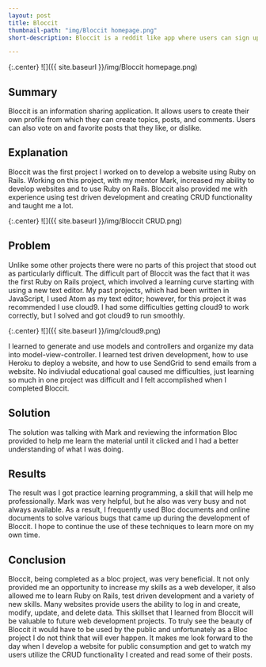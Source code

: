 ```yaml
---
layout: post
title: Bloccit
thumbnail-path: "img/Bloccit homepage.png"
short-description: Bloccit is a reddit like app where users can sign up, create, comment and vote on posts.

---
```

{:.center}
![]({{ site.baseurl }}/img/Bloccit homepage.png)

## Summary
Bloccit is an information sharing application.  It allows users to create their own profile from which they can create topics, posts, and comments.  Users can also vote on and favorite posts that they like, or dislike.

## Explanation

Bloccit was the first project I worked on to develop a website using Ruby on Rails.  Working on this project, with my mentor Mark, increased my ability to develop websites and to use Ruby on Rails.  Bloccit also provided me with experience using test driven development and creating CRUD functionality and taught me a lot.

{:.center}
![]({{ site.baseurl }}/img/Bloccit CRUD.png)

## Problem

Unlike some other projects there were no parts of this project that stood out as particularly difficult.  The difficult part of Bloccit was the fact that it was the first Ruby on Rails project, which involved a learning curve starting with using a new text editor.  My past projects, which had been written in JavaScript, I used Atom as my text editor; however, for this project it was recommended I use cloud9.  I had some difficulties getting cloud9 to work correctly, but I solved and got cloud9 to run smoothly.

{:.center}
![]({{ site.baseurl }}/img/cloud9.png)

I learned to generate and use models and controllers and organize my data into model-view-controller.  I learned test driven development, how to use Heroku to deploy a website, and how to use SendGrid to send emails from a website.  No indiviudal educational goal caused me difficulties, just learning so much in one project was difficult and I felt accomplished when I completed Bloccit.  

## Solution

The solution was talking with Mark and reviewing the information Bloc provided to help me learn the material until it clicked and I had a better understanding of what I was doing.  

## Results

The result was I got practice learning programming, a skill that will help me professionally.  Mark was very helpful, but he also was very busy and not always available.  As a result, I frequently used Bloc documents and online documents to solve various bugs that came up during the development of Bloccit.  I hope to continue the use of these techniques to learn more on my own time.

## Conclusion

Bloccit, being completed as a bloc project, was very beneficial. It not only provided me an opportunity to increase my skills as a web developer, it also allowed me to learn Ruby on Rails, test driven development and a variety of new skills.  Many websites provide users the ability to log in and create, modify, update, and delete data.  This skillset that I learned from Bloccit will be valuable to future web development projects.  To truly see the beauty of Bloccit it would have to be used by the public and unfortunately as a Bloc project I do not think that will ever happen.  It makes me look forward to the day when I develop a website for public consumption and get to watch my users utilize the CRUD functionality I created and read some of their posts.  

